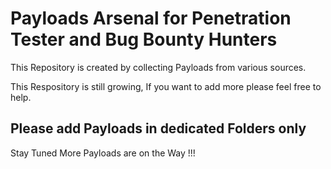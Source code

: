 # Payloads Arsenal for Penetration Tester and Bug Bounty Hunters

This Repository is created by collecting Payloads from various sources.

This Respository is still growing, If you want to add more please feel free to help.

## Please add Payloads in dedicated Folders only

Stay Tuned More Payloads are on the Way !!!

